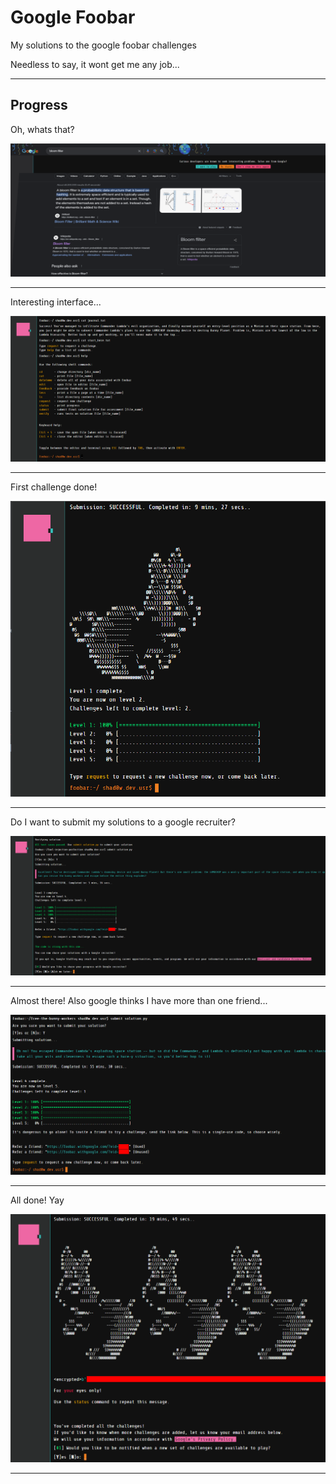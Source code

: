 # Google Foobar

My solutions to the google foobar challenges

Needless to say, it wont get me any job...

---

## Progress 

Oh, whats that?

![Img 0](/progress0.png)

---

Interesting interface...

![Img 1](/progress1.png)

---

First challenge done!

![Img 2](/progress2.png)

---

Do I want to submit my solutions to a google recruiter?

![Img 3](/progress3.png)

---

Almost there! Also google thinks I have more than one friend...

![Img 4](/progress4.png)

---

All done! Yay

![Img 5](/progress5.png)

---
